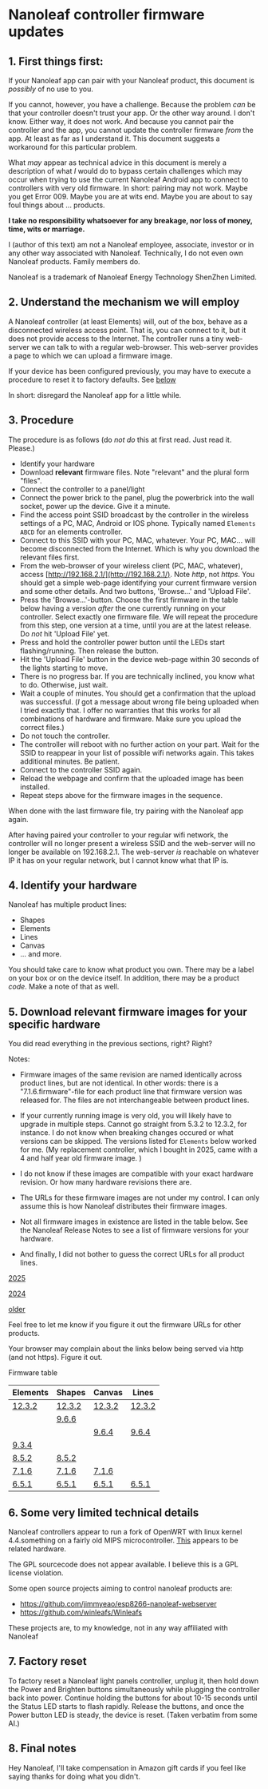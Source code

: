 # Nanoleaf controller firmware updates

## 1. First things first: 
If your Nanoleaf app can pair with your Nanoleaf product, this document is *possibly* of no use to you.

If you cannot, however, you have a challenge. Because the problem *can* be that your controller doesn't trust your app. Or the other way around. I don't know. Either way, it does not work. And because you cannot pair the controller and the app, you cannot update the controller firmware *from* the app. At least as far as I understand it. This document suggests a workaround for this particular problem.

What *may* appear as technical advice in this document is merely a description of what *I* would do to bypass certain challenges which may occur when trying to use the current Nanoleaf Android app to connect to controllers with very old firmware. In short: pairing may not work. Maybe you get Error 009. Maybe you are at wits end. Maybe you are about to say foul things about ... products.

**I take no responsibility whatsoever for any breakage, nor loss of money, time, wits or marriage.**

I (author of this text) am not a Nanoleaf employee, associate, investor or in any other way associated with Nanoleaf. Technically, I do not even own Nanoleaf products. Family members do.

Nanoleaf is a trademark of Nanoleaf Energy Technology ShenZhen Limited.


## 2. Understand the mechanism we will employ
A Nanoleaf controller (at least Elements) will, out of the box, behave as a disconnected wireless access point. That is, you can connect to it, but it does not provide access to the Internet. The controller runs a tiny web-server we can talk to with a regular web-browser. This web-server provides a page to which we can upload a firmware image. 

If your device has been configured previously, you may have to execute a procedure to reset it to factory defaults. See [below](#7-factory-reset)

In short: disregard the Nanoleaf app for a little while.


## 3. Procedure
The procedure is as follows (do *not* *do* this at first read. Just read it. Please.)
- Identify your hardware
- Download **relevant** firmware files. Note "relevant" and the plural form "files".
- Connect the controller to a panel/light
- Connect the power brick to the panel, plug the powerbrick into the wall socket, power up the device. Give it a minute. 
- Find the access point SSID broadcast by the controller in the wireless settings of a PC, MAC, Android or IOS phone. Typically named `Elements ABCD` for an elements controller.
- Connect to this SSID with your PC, MAC, whatever. Your PC, MAC... will become disconnected from the Internet. Which is why you download the relevant files first.
- From the web-browser of your wireless client (PC, MAC, whatever), access [http://192.168.2.1/](http://192.168.2.1/). Note *http*, not *https*. You should get a simple web-page identifying your current firmware version and some other details. And two buttons, 'Browse...' and 'Upload File'.
- Press the 'Browse...'-button. Choose the first firmware in the table below having a version *after* the one currently running on your controller. Select exactly one firmware file. We will repeat the procedure from this step, one version at a time, until you are at the latest release. Do *not* hit 'Upload File' yet.
- Press and hold the controller power button until the LEDs start flashing/running. Then release the button.
- Hit the 'Upload File' button in the device web-page within 30 seconds of the lights starting to move.
- There is no progress bar. If you are technically inclined, you know what to do. Otherwise, just wait.
- Wait a couple of minutes. You should get a confirmation that the upload was successful. (*I* got a message about wrong file being uploaded when I tried exactly that. I offer no warranties that this works for all combinations of hardware and firmware. Make sure you upload the correct files.)
- Do not touch the controller.
- The controller will reboot with no further action on your part. Wait for the SSID to reappear in your list of possible wifi networks again. This takes additional minutes. Be patient.
- Connect to the controller SSID again.
- Reload the webpage and confirm that the uploaded image has been installed.
- Repeat steps above for the firmware images in the sequence.

When done with the last firmware file, try pairing with the Nanoleaf app again. 

After having paired your controller to your regular wifi network, the controller will no longer present a wireless SSID and the web-server will no longer be available on 192.168.2.1. The web-server *is* reachable on whatever IP it has on your regular network, but I cannot know what that IP is.

## 4. Identify your hardware
Nanoleaf has multiple product lines:
- Shapes
- Elements
- Lines
- Canvas
- ... and more.

You should take care to know what product you own.
There may be a label on your box or on the device itself. In addition, there may be a product *code*. Make a note of that as well.


## 5. Download relevant firmware images for your specific hardware
You did read everything in the previous sections, right? Right?

Notes: 
- Firmware images of the same revision are named identically across product lines, but are not identical.
 In other words: there is a "7.1.6.firmware"-file for each product line that firmware version was released for. The files are not interchangeable between product lines.

- If your currently running image is very old, you will likely have to upgrade in multiple steps. Cannot go straight from 5.3.2 to 12.3.2, for instance. I do not know when breaking changes occured or what versions can be skipped. The versions listed for `Elements` below worked for me. (My replacement controller, which I bought in 2025, came with a 4 and half year old firmware image. )

- I do not know if these images are compatible with your exact hardware revision. Or how many hardware revisions there are.

- The URLs for these firmware images are not under my control. I can only assume this is how Nanoleaf distributes their firmware images. 

- Not all firmware images in existence are listed in the table below. See the Nanoleaf Release Notes to see a list of firmware versions for your hardware.

- And finally, I did not bother to guess the correct URLs for all product lines.

[2025](https://support.nanoleaf.me/hc/en-us/articles/35633948389268-Products-Firmware-Release-Notes-2025)

[2024](https://support.nanoleaf.me/hc/en-us/articles/33006784349076--2024-Archive-9-4-0-Firmware-Release-Notes-Panel-Products)

[older](https://support.nanoleaf.me/hc/en-us/articles/32800486435348--2023-Archive-9-3-4-or-Older-Firmware-Release-Notes-Panel-Products)  

Feel free to let me know if you figure it out the firmware URLs for other products.

Your browser may complain about the links below being served via http (and not https). Figure it out.

Firmware table

| Elements | Shapes | Canvas | Lines |
|-----|------|------|------|
| [12.3.2](http://nl52-firmware.s3.amazonaws.com/12.3.2.firmware) | [12.3.2](http://hexagon-firmware.s3.amazonaws.com/12.3.2.firmware) | [12.3.2](http://canvas-firmware.s3.amazonaws.com/12.3.2.firmware) | [12.3.2](http://nl59-firmware.s3.amazonaws.com/12.3.2.firmware) |
| | [9.6.6](http://hexagon-firmware.s3.amazonaws.com/9.6.6.firmware) | | |
| | | [9.6.4](http://canvas-firmware.s3.amazonaws.com/9.6.4.firmware) | [9.6.4](http://nl59-firmware.s3.amazonaws.com/9.6.4.firmware) |
| [9.3.4](http://nl52-firmware.s3.amazonaws.com/9.3.4.firmware) | | | |
| [8.5.2](http://nl52-firmware.s3.amazonaws.com/8.5.2.firmware) | [8.5.2](http://hexagon-firmware.s3.amazonaws.com/8.5.2.firmware) | | |
| [7.1.6](http://nl52-firmware.s3.amazonaws.com/7.1.6.firmware) | [7.1.6](http://hexagon-firmware.s3.amazonaws.com/7.1.6.firmware) | [7.1.6](http://canvas-firmware.s3.amazonaws.com/7.1.6.firmware) | |
| [6.5.1](http://nl52-firmware.s3.amazonaws.com/6.5.1.firmware) | [6.5.1](http://hexagon-firmware.s3.amazonaws.com/6.5.1.firmware) | [6.5.1](http://canvas-firmware.s3.amazonaws.com/6.5.1.firmware) | [6.5.1](http://nl59-firmware.s3.amazonaws.com/6.5.1.firmware)|



## 6. Some very limited technical details
Nanoleaf controllers appear to run a fork of OpenWRT with linux kernel 4.4.something on a fairly old MIPS microcontroller. [This](https://vocore.io/) appears to be related hardware.

The GPL sourcecode does not appear available. I believe this is a GPL license violation.

Some open source projects aiming to control nanoleaf products are:
- https://github.com/jimmyeao/esp8266-nanoleaf-webserver
- https://github.com/winleafs/Winleafs

These projects are, to my knowledge, not in any way affiliated with Nanoleaf

## 7. Factory reset

To factory reset a Nanoleaf light panels controller, unplug it, then hold down the Power and Brighten buttons simultaneously while plugging the controller back into power. Continue holding the buttons for about 10-15 seconds until the Status LED starts to flash rapidly. Release the buttons, and once the Power button LED is steady, the device is reset. (Taken verbatim from some AI.)


## 8. Final notes
Hey Nanoleaf, I'll take compensation in Amazon gift cards if you feel like saying thanks for doing what you didn't.
